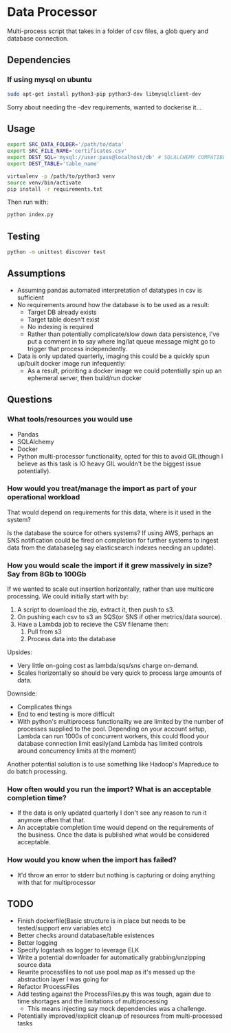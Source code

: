# Data Processor

Multi-process script that takes in a folder of csv files, a glob query and database connection.

## Dependencies

### If using mysql on ubuntu

```bash
sudo apt-get install python3-pip python3-dev libmysqlclient-dev
```

Sorry about needing the -dev requirements, wanted to dockerise it...

## Usage

```bash
export SRC_DATA_FOLDER='/path/to/data'
export SRC_FILE_NAME='certificates.csv'
export DEST_SQL='mysql://user:pass@localhost/db' # SQLALCHEMY COMPATIBLE postgsql://user:pass@localhost/db
export DEST_TABLE='table_name'

virtualenv -p /path/to/python3 venv
source venv/bin/activate
pip install -r requirements.txt
```

Then run with:

```bash
python index.py
```

## Testing

```bash
python -m unittest discover test
```


## Assumptions

* Assuming pandas automated interpretation of datatypes in csv is sufficient
* No requirements around how the database is to be used as a result:
  * Target DB already exists
  * Target table doesn't exist
  * No indexing is required
  * Rather than potentially complicate/slow down data persistence, I've put a comment in to say where lng/lat queue message might go to trigger that process independently.
* Data is only updated quarterly, imaging this could be a quickly spun up/built docker image run infequently:
  * As a result, prioriting a docker image we could potentially spin up an ephemeral server, then build/run docker

## Questions

### What tools/resources you would use

* Pandas
* SQLAlchemy
* Docker
* Python multi-processor functionality, opted for this to avoid GIL(though I believe as this task is IO heavy GIL wouldn't be the biggest issue potentially).

### How would you treat/manage the import as part of your operational workload

That would depend on requirements for this data, where is it used in the system?

Is the database the source for others systems? If using AWS, perhaps an SNS notification could be fired on completion for further systems to ingest data from the database(eg say elasticsearch indexes needing an update).

### How you would scale the import if it grew massively in size? Say from 8Gb to 100Gb

If we wanted to scale out insertion horizontally, rather than use multicore processing. We could initially start with by:

1. A script to download the zip, extract it, then push to s3.
2. On pushing each csv to s3 an SQS(or SNS if other metrics/data source).
3. Have a Lambda job to recieve the CSV filename then:
    1. Pull from s3
    2. Process data into the database

Upsides:

* Very little on-going cost as lambda/sqs/sns charge on-demand.
* Scales horizontally so should be very quick to process large amounts of data.

Downside:

* Complicates things
* End to end testing is more difficult
* With python's multiprocess functionality we are limited by the number of processes supplied to the pool. Depending on your account setup, Lambda can run 1000s of concurrent workers, this could flood your database connection limit easily(and Lambda has limited controls around concurrency limits at the moment)

Another potential solution is to use something like Hadoop's Mapreduce to do batch processing.

### How often would you run the import? What is an acceptable completion time?

* If the data is only updated quarterly I don't see any reason to run it anymore often that that.
* An acceptable completion time would depend on the requirements of the business. Once the data is published what would be considered acceptable.

### How would you know when the import has failed?

* It'd throw an error to stderr but nothing is capturing or doing anything with that for multiprocessor

## TODO

* Finish dockerfile(Basic structure is in place but needs to be tested/support env variables etc)
* Better checks around database/table existences
* Better logging
* Specify logstash as logger to leverage ELK
* Write a potential downloader for automatically grabbing/unzipping source data
* Rewrite processfiles to not use pool.map as it's messed up the abstraction layer I was going for
* Refactor ProcessFiles
* Add testing against the ProcessFiles.py this was tough, again due to time shortages and the limitations of multiprocessing
  * This means injecting say mock dependencies was a challenge.
* Potentially improved/explicit cleanup of resources from multi-processed tasks
